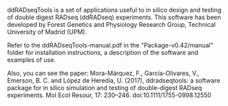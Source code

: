 ddRADseqTools is a set of applications useful to in silico design and testing of
double digest RADseq (ddRADseq) experiments. This software has been developed by
Forest Genetics and Physiology Research Group, Technical University of Madrid (UPM).

Refer to the ddRADseqTools-manual.pdf in the "Package-v0.42/manual" folder for
installation instructions, a description of the software and examples of use.

Also, you can see the paper:
Mora-Márquez, F., García-Olivares, V., Emerson, B. C. and López de Heredia, U. (2017),
ddradseqtools: a software package for in silico simulation and testing of double-digest
RADseq experiments. Mol Ecol Resour, 17: 230–246. doi:10.1111/1755-0998.12550
